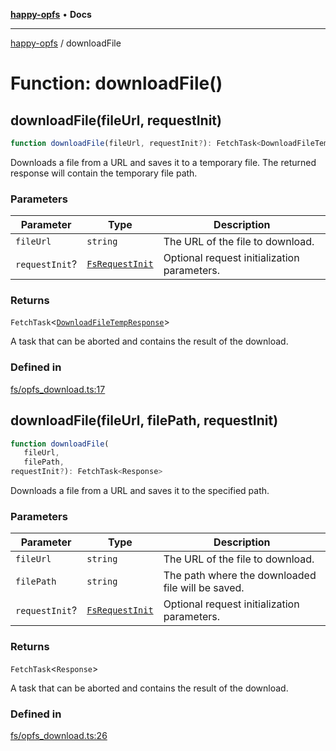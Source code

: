 [**happy-opfs**](../README.md) • **Docs**

***

[happy-opfs](../README.md) / downloadFile

# Function: downloadFile()

## downloadFile(fileUrl, requestInit)

```ts
function downloadFile(fileUrl, requestInit?): FetchTask<DownloadFileTempResponse>
```

Downloads a file from a URL and saves it to a temporary file.
The returned response will contain the temporary file path.

### Parameters

| Parameter | Type | Description |
| ------ | ------ | ------ |
| `fileUrl` | `string` | The URL of the file to download. |
| `requestInit`? | [`FsRequestInit`](../type-aliases/FsRequestInit.md) | Optional request initialization parameters. |

### Returns

`FetchTask`\<[`DownloadFileTempResponse`](../interfaces/DownloadFileTempResponse.md)\>

A task that can be aborted and contains the result of the download.

### Defined in

[fs/opfs\_download.ts:17](https://github.com/JiangJie/happy-opfs/blob/a4847fb43bf2d37df760679e172324cb91fbf2ca/src/fs/opfs_download.ts#L17)

## downloadFile(fileUrl, filePath, requestInit)

```ts
function downloadFile(
   fileUrl, 
   filePath, 
requestInit?): FetchTask<Response>
```

Downloads a file from a URL and saves it to the specified path.

### Parameters

| Parameter | Type | Description |
| ------ | ------ | ------ |
| `fileUrl` | `string` | The URL of the file to download. |
| `filePath` | `string` | The path where the downloaded file will be saved. |
| `requestInit`? | [`FsRequestInit`](../type-aliases/FsRequestInit.md) | Optional request initialization parameters. |

### Returns

`FetchTask`\<`Response`\>

A task that can be aborted and contains the result of the download.

### Defined in

[fs/opfs\_download.ts:26](https://github.com/JiangJie/happy-opfs/blob/a4847fb43bf2d37df760679e172324cb91fbf2ca/src/fs/opfs_download.ts#L26)
